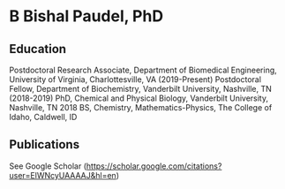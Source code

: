 # B Bishal Paudel, PhD
## Education 
Postdoctoral Research Associate, Department of Biomedical Engineering, University of Virginia, Charlottesville, VA (2019-Present)
Postdoctoral Fellow, Department of Biochemistry, Vanderbilt University, Nashville, TN (2018-2019)
PhD, Chemical and Physical Biology, Vanderbilt University, Nashville, TN 2018
BS, Chemistry, Mathematics-Physics, The College of Idaho, Caldwell, ID

## Publications
See Google Scholar (https://scholar.google.com/citations?user=ElWNcyUAAAAJ&hl=en)
